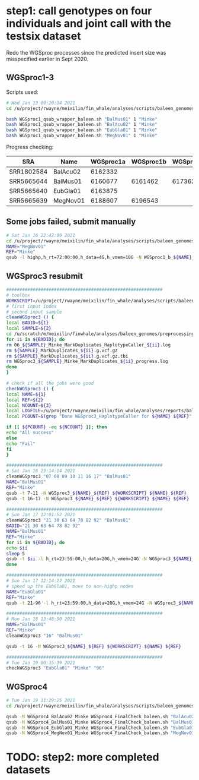 
# step1: call genotypes on four individuals and joint call with the testsix dataset

Redo the WGSproc processes since the predicted insert size was misspecified earlier in Sept 2020.

## WGSproc1-3

Scripts used: 

```bash
# Wed Jan 13 00:20:34 2021
cd /u/project/rwayne/meixilin/fin_whale/analyses/scripts/baleen_genomes/Preprocessing

bash WGSproc1_qsub_wrapper_baleen.sh "BalMus01" 1 "Minke"
bash WGSproc1_qsub_wrapper_baleen.sh "BalAcu02" 1 "Minke"
bash WGSproc1_qsub_wrapper_baleen.sh "EubGla01" 1 "Minke"
bash WGSproc1_qsub_wrapper_baleen.sh "MegNov01" 1 "Minke"

```

Progress checking:

| SRA        | Name     | WGSproc1a | WGSproc1b | WGSproc1c | WGSproc2 | WGSproc3 | Backup |
| ---------- | -------- | --------- | --------- | --------- | -------- | -------- | ------ |
| SRR1802584 | BalAcu02 | 6162332          |           |           |          | 6197146         |   ALLDONE     |
| SRR5665644 | BalMus01 | 6160677  |  6161462         |  6173621         |  6183886        |          |  ALLDONE    |
| SRR5665640 | EubGla01 | 6163875          |           |           |          | 6196953;6198840         | ALLDONE       |
| SRR5665639 | MegNov01 | 6188607          | 6196543          |           |          | 6214377         |        |

## Some jobs failed, submit manually

```bash
# Sat Jan 16 22:42:09 2021
cd /u/project/rwayne/meixilin/fin_whale/analyses/scripts/baleen_genomes/Preprocessing
NAME="MegNov01"
REF="Minke"
qsub -l highp,h_rt=72:00:00,h_data=4G,h_vmem=10G -N WGSproc1_b_${NAME}_${REF} WGSproc1_b_Align_baleen.sh ${NAME} ${NAME}_A 1 ${REF}
```
## WGSproc3 resubmit

```bash
###########################################################
# toolbox
WORKSCRIPT=/u/project/rwayne/meixilin/fin_whale/analyses/scripts/baleen_genomes/Preprocessing/WGSproc3_HaplotypeCaller_baleen.sh
# first input index
# second input sample
cleanWGSproc3 () {
local BADID=${1}
local SAMPLE=${2}
cd /u/scratch/m/meixilin/finwhale/analyses/baleen_genomes/preprocessing/${SAMPLE}/Minke/
for ii in ${BADID}; do
rm 06_${SAMPLE}_Minke_MarkDuplicates_HaplotypeCaller_${ii}.log
rm ${SAMPLE}_MarkDuplicates_${ii}.g.vcf.gz
rm ${SAMPLE}_MarkDuplicates_${ii}.g.vcf.gz.tbi
rm WGSproc3_${SAMPLE}_Minke_MarkDuplicates_${ii}_progress.log
done
}

# check if all the jobs were good
checkWGSproc3 () {
local NAME=${1}
local REF=${2}
local NCOUNT=${3}
local LOGFILE=/u/project/rwayne/meixilin/fin_whale/analyses/reports/baleen_genomes/baleen_WGSproc3_20210112.out.txt
local PCOUNT=$(grep "Done WGSproc3_HaplotypeCaller for ${NAME} ${REF}" ${LOGFILE} | wc -l)

if [[ ${PCOUNT} -eq ${NCOUNT} ]]; then
echo "All success"
else
echo "Fail"
fi
}

###########################################################
# Sat Jan 16 23:14:14 2021
cleanWGSproc3 "07 08 09 10 11 16 17" "BalMus01"
NAME="BalMus01"
REF="Minke"
qsub -t 7-11 -N WGSproc3_${NAME}_${REF} ${WORKSCRIPT} ${NAME} ${REF}
qsub -t 16-17 -N WGSproc3_${NAME}_${REF} ${WORKSCRIPT} ${NAME} ${REF}

###########################################################
# Sun Jan 17 12:01:52 2021
cleanWGSproc3 "21 30 63 64 78 82 92" "BalMus01"
BADID="21 30 63 64 78 82 92"
NAME="BalMus01"
REF="Minke"
for ii in ${BADID}; do
echo $ii
sleep 5
qsub -t $ii -l h_rt=23:59:00,h_data=20G,h_vmem=24G -N WGSproc3_${NAME}_${REF} ${WORKSCRIPT} ${NAME} ${REF}
done

###########################################################
# Sun Jan 17 12:14:22 2021
# speed up the EubGla01, move to non-highp nodes
NAME="EubGla01"
REF="Minke"
qsub -t 21-96 -l h_rt=23:59:00,h_data=20G,h_vmem=24G -N WGSproc3_${NAME}_${REF} ${WORKSCRIPT} ${NAME} ${REF}

###########################################################
# Mon Jan 18 13:48:50 2021
NAME="BalMus01"
REF="Minke"
cleanWGSproc3 "16" "BalMus01"

qsub -t 16 -N WGSproc3_${NAME}_${REF} ${WORKSCRIPT} ${NAME} ${REF}

###########################################################
# Tue Jan 19 00:35:39 2021
checkWGSproc3 "EubGla01" "Minke" "96"
```

## WGSproc4

```bash
# Tue Jan 19 11:29:25 2021
cd /u/project/rwayne/meixilin/fin_whale/analyses/scripts/baleen_genomes/Preprocessing

qsub -N WGSproc4_BalAcu02_Minke WGSproc4_FinalCheck_baleen.sh "BalAcu02" "Minke"
qsub -N WGSproc4_BalMus01_Minke WGSproc4_FinalCheck_baleen.sh "BalMus01" "Minke"
qsub -N WGSproc4_EubGla01_Minke WGSproc4_FinalCheck_baleen.sh "EubGla01" "Minke"
qsub -N WGSproc4_MegNov01_Minke WGSproc4_FinalCheck_baleen.sh "MegNov01" "Minke"

```

# TODO: step2: more completed datasets


